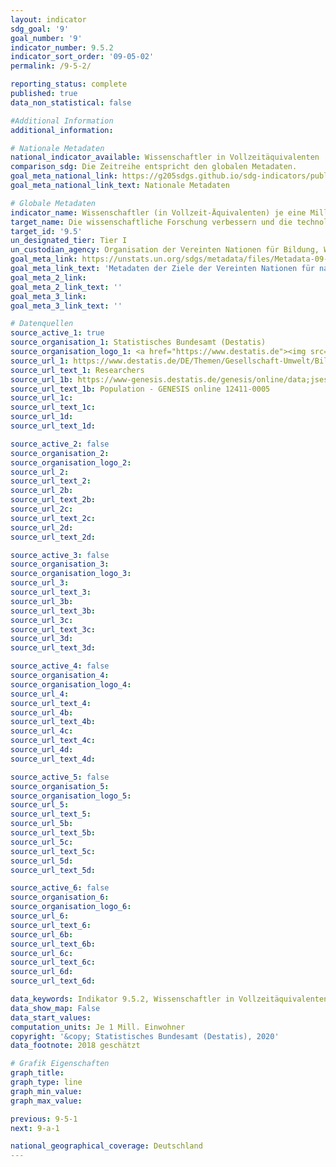 ```yaml
---
layout: indicator
sdg_goal: '9'
goal_number: '9'
indicator_number: 9.5.2
indicator_sort_order: '09-05-02'
permalink: /9-5-2/

reporting_status: complete
published: true
data_non_statistical: false

#Additional Information
additional_information: 

# Nationale Metadaten
national_indicator_available: Wissenschaftler in Vollzeitäquivalenten
comparison_sdg: Die Zeitreihe entspricht den globalen Metadaten.
goal_meta_national_link: https://g205sdgs.github.io/sdg-indicators/public/MetaDe/9.5.2.pdf
goal_meta_national_link_text: Nationale Metadaten

# Globale Metadaten
indicator_name: Wissenschaftler (in Vollzeit-Äquivalenten) je eine Million Einwohner
target_name: Die wissenschaftliche Forschung verbessern und die technologischen Kapazitäten der Industriesektoren in allen Ländern und insbesondere in den Entwicklungsländern ausbauen und zu diesem Zweck bis 2030 unter anderem Innovationen fördern und die Anzahl der im Bereich Forschung und Entwicklung tätigen Personen je 1 Million Menschen sowie die öffentlichen und privaten Ausgaben für Forschung und Entwicklung beträchtlich erhöhen
target_id: '9.5'
un_designated_tier: Tier I
un_custodian_agency: Organisation der Vereinten Nationen für Bildung, Wissenschaft und Kultur (UNESCO)
goal_meta_link: https://unstats.un.org/sdgs/metadata/files/Metadata-09-05-02.pdf
goal_meta_link_text: 'Metadaten der Ziele der Vereinten Nationen für nachhaltige Entwicklung'
goal_meta_2_link: 
goal_meta_2_link_text: ''
goal_meta_3_link: 
goal_meta_3_link_text: ''

# Datenquellen
source_active_1: true
source_organisation_1: Statistisches Bundesamt (Destatis)
source_organisation_logo_1: <a href="https://www.destatis.de"><img src="https://g205sdgs.github.io/sdg-indicators/public/OrgImgDe/destatis.png" alt="Logo destatis" style="height: 60px; width: 148px"/></a>
source_url_1: https://www.destatis.de/DE/Themen/Gesellschaft-Umwelt/Bildung-Forschung-Kultur/Forschung-Entwicklung/_inhalt.html
source_url_text_1: Researchers
source_url_1b: https://www-genesis.destatis.de/genesis/online/data;jsessionid=C9640DAF86D6F6345384F4FA568F4178.tomcat_GO_2_1?operation=abruftabelleAbrufen&selectionname=12411-0005&levelindex=1&levelid=1527059734670&index=30
source_url_text_1b: Population - GENESIS online 12411-0005
source_url_1c: 
source_url_text_1c: 
source_url_1d: 
source_url_text_1d: 

source_active_2: false
source_organisation_2: 
source_organisation_logo_2: 
source_url_2: 
source_url_text_2: 
source_url_2b: 
source_url_text_2b: 
source_url_2c: 
source_url_text_2c: 
source_url_2d: 
source_url_text_2d: 

source_active_3: false
source_organisation_3: 
source_organisation_logo_3: 
source_url_3: 
source_url_text_3: 
source_url_3b: 
source_url_text_3b: 
source_url_3c: 
source_url_text_3c: 
source_url_3d: 
source_url_text_3d: 

source_active_4: false
source_organisation_4: 
source_organisation_logo_4: 
source_url_4: 
source_url_text_4: 
source_url_4b: 
source_url_text_4b: 
source_url_4c: 
source_url_text_4c: 
source_url_4d: 
source_url_text_4d: 

source_active_5: false
source_organisation_5: 
source_organisation_logo_5: 
source_url_5: 
source_url_text_5: 
source_url_5b: 
source_url_text_5b: 
source_url_5c: 
source_url_text_5c: 
source_url_5d: 
source_url_text_5d: 

source_active_6: false
source_organisation_6: 
source_organisation_logo_6: 
source_url_6: 
source_url_text_6: 
source_url_6b: 
source_url_text_6b: 
source_url_6c: 
source_url_text_6c: 
source_url_6d: 
source_url_text_6d: 

data_keywords: Indikator 9.5.2, Wissenschaftler in Vollzeitäquivalenten, Organisation der Vereinten Nationen für Bildung, Wissenschaft und Kultur (UNESCO)
data_show_map: False
data_start_values: 
computation_units: Je 1 Mill. Einwohner
copyright: '&copy; Statistisches Bundesamt (Destatis), 2020'
data_footnote: 2018 geschätzt

# Grafik Eigenschaften
graph_title: 
graph_type: line
graph_min_value: 
graph_max_value: 

previous: 9-5-1
next: 9-a-1

national_geographical_coverage: Deutschland
---
```


